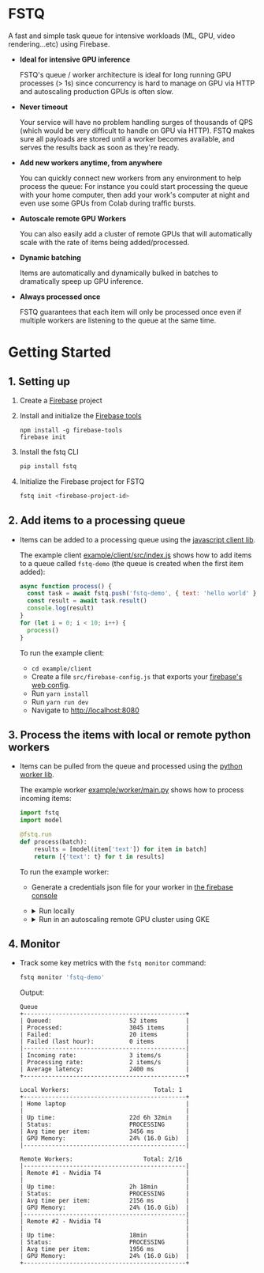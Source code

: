 # FSTQ

A fast and simple task queue for intensive workloads (ML, GPU, video
rendering...etc) using Firebase.

- **Ideal for intensive GPU inference**

  FSTQ's queue / worker architecture is
  ideal for long running GPU processes (> 1s) since concurrency is hard to
  manage on GPU via HTTP and autoscaling production GPUs is often slow.

- **Never timeout**

  Your service will have no problem handling surges of
  thousands of QPS (which would be very difficult to handle on GPU via HTTP).
  FSTQ makes sure all payloads are stored until a worker becomes available, and
  serves the results back as soon as they're ready.

- **Add new workers anytime, from anywhere**

  You can quickly connect new
  workers from any environment to help process the queue: For instance you
  could start processing the queue with your home computer, then add your work's
  computer at night and even use some GPUs from Colab during traffic bursts.

- **Autoscale remote GPU Workers**

  You can also easily add a cluster of remote
  GPUs that will automatically scale with the rate of items being added/processed.

- **Dynamic batching**

  Items are automatically and dynamically bulked in
  batches to dramatically speep up GPU inference.

- **Always processed once**

  FSTQ guarantees that each item will only be processed
  once even if multiple workers are listening to the queue at the same time.

# Getting Started

## 1. Setting up

1. Create a [Firebase]() project
2. Install and initialize the [Firebase tools](#)

   ```
   npm install -g firebase-tools
   firebase init
   ```

3. Install the fstq CLI

   ```sh
   pip install fstq
   ```

4. Initialize the Firebase project for FSTQ

   ```sh
   fstq init <firebase-project-id>
   ```

## 2. Add items to a processing queue

- Items can be added to a processing queue using the [javascript client lib](sdk/client-js).

  The example client [example/client/src/index.js]() shows how to add items
  to a queue called `fstq-demo` (the queue is created when the first item added):

  ```js
  async function process() {
    const task = await fstq.push('fstq-demo', { text: 'hello world' })
    const result = await task.result()
    console.log(result)
  }
  for (let i = 0; i < 10; i++) {
    process()
  }
  ```

  To run the example client:

  - `cd example/client`
  - Create a file `src/firebase-config.js` that exports your [firebase's web config]().
  - Run `yarn install`
  - Run `yarn run dev`
  - Navigate to [http://localhost:8080](http://localhost:8080)

## 3. Process the items with local or remote python workers

- Items can be pulled from the queue and processed using the [python worker lib](sdl/worker-python).

  The example worker [example/worker/main.py]() shows how to process incoming items:

  ```python
  import fstq
  import model

  @fstq.run
  def process(batch):
      results = [model(item['text']) for item in batch]
      return [{'text': t} for t in results]
  ```

  To run the example worker:

  - Generate a credentials json file for your worker in [the firebase console](#)

  - <details><summary>Run locally</summary>
    <p>

    - Make sure you've installed and setup [Docker](#).

    - Start the example worker using Docker

      ```sh
      fstq run example/worker \
          --queue 'fstq-demo' \
          --credentials '/path/to/worker/credentials.json' \
          --max_batch_size 5
      ```

      </p>

  - <details><summary>Run in an autoscaling remote GPU cluster using GKE</summary>
    <p>

    - Make sure you've installed and setup [gcloud](#).

    - Deploy the worker's image and attach a gpu node pool to the queue

      ```sh
      fstq deploy_gke ./example/worker \
          --queue 'fstq-demo' \
          --credentials '/path/to/worker/credentials.json' \
          --max_batch_size 5 \
          --gpu nvidia-t4 \
          --min_workers 0 \
          --max_workers 5
      ```

      </p>

## 4. Monitor

- Track some key metrics with the `fstq monitor` command:

  ```sh
  fstq monitor 'fstq-demo'
  ```

  Output:

  ```
  Queue
  +----------------------------------------------+
  | Queued:                      52 items        |
  | Processed:                   3045 items      |
  | Failed:                      20 items        |
  | Failed (last hour):          0 items         |
  |----------------------------------------------|
  | Incoming rate:               3 items/s       |
  | Processing rate:             2 items/s       |
  | Average latency:             2400 ms         |
  +----------------------------------------------+

  Local Workers:                        Total: 1
  +----------------------------------------------+
  | Home laptop                                  |
  |                                              |
  | Up time:                     22d 6h 32min    |
  | Status:                      PROCESSING      |
  | Avg time per item:           3456 ms         |
  | GPU Memory:                  24% (16.0 Gib)  |
  |----------------------------------------------|

  Remote Workers:                    Total: 2/16
  |----------------------------------------------|
  | Remote #1 - Nvidia T4                        |
  |                                              |
  | Up time:                     2h 18min        |
  | Status:                      PROCESSING      |
  | Avg time per item:           2156 ms         |
  | GPU Memory:                  24% (16.0 Gib)  |
  |----------------------------------------------|
  | Remote #2 - Nvidia T4                        |
  |                                              |
  | Up time:                     18min           |
  | Status:                      PROCESSING      |
  | Avg time per item:           1956 ms         |
  | GPU Memory:                  24% (16.0 Gib)  |
  +----------------------------------------------+
  ```
